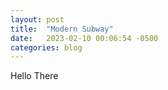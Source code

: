 ```yaml
---
layout: post
title:  "Modern Subway"
date:   2023-02-10 00:06:54 -0500
categories: blog
---
```


Hello There
